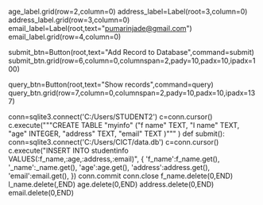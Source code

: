 
age_label.grid(row=2,column=0)
address_label=Label(root=3,column=0)
address_label.grid(row=3,column=0)
email_label=Label(root,text="pumarinjade@gmail.com")
email_label.grid(row=4,column=0)

submit_btn=Button(root,text="Add Record to Database",command=submit)
submit_btn.grid(row=6,column=0,columnspan=2,pady=10,padx=10,ipadx=100)

query_btn=Button(root,text="Show records",command=query)
query_btn.grid(row=7,column=0,columnspan=2,pady=10,padx=10,ipadx=137)

conn=sqlite3.connect('C:/Users/STUDENT2')
c=conn.cursor()
c.execute("""CREATE TABLE "myinfo"
	("f name"   TEXT,
	"l name"    TEXT,
	"age"	INTEGER,
	"address"   TEXT,
	"email"	TEXT
         )"""
)
def submit():
    conn=sqlite3.connect('C:/Users/CICT/data.db')
    c=conn.cursor()
    c.execute("INSERT INTO studentinfo VALUES(:f_name,:age,:address,:email)",
              {
                  'f_name':f_name.get(),
                  '_name':_name.get(),
                  'age':age.get(),
                  'address':address.get(),
                  'email':email.get(),
                  })
    conn.commit
    conn.close
    f_name.delete(0,END)
    l_name.delete(,END)
    age.delete(0,END)
    address.delete(0,END)
    email.delete(0,END)
    

